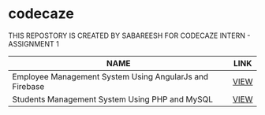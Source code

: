 # codecaze
THIS REPOSTORY IS CREATED BY SABAREESH FOR CODECAZE INTERN - ASSIGNMENT 1

<table class="tg">
<thead>
  <tr>
    <th class="tg-0pky">NAME</th>
    <th class="tg-0pky">LINK</th>
  </tr>
</thead>
<tbody>
  <tr>
    <td class="tg-0pky">Employee Management System Using AngularJs and Firebase</td>
    <td class="tg-0pky"><a href="https://github.com/UptimeCoding/codecaze/tree/main/Employee%20Management%20System%20Using%20AngularJs%20and%20Firebase" target="_blank" rel="noopener noreferrer">VIEW</a></td>
  </tr>
  <tr>
    <td class="tg-0pky">Students Management System Using PHP and MySQL </td>
     <td class="tg-0pky"><a href="[https://github.com/UptimeCoding/codecaze/tree/main/Employee%20Management%20System%20Using%20AngularJs%20and%20Firebase](https://github.com/UptimeCoding/codecaze/tree/Version1)" target="_blank" rel="noopener noreferrer">VIEW</a></td>
  </tr>
</tbody>
</table>


